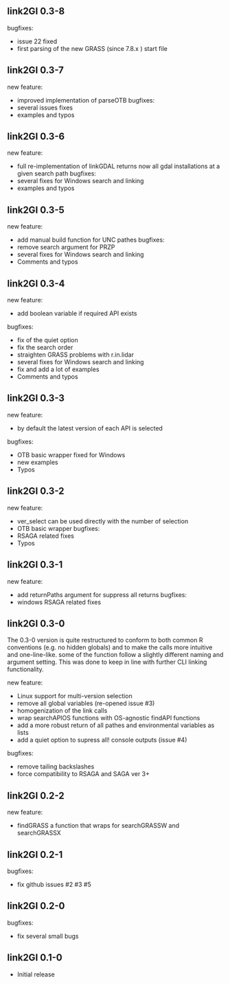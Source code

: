 ## link2GI 0.3-8

bugfixes:
* issue 22 fixed
* first parsing of the new GRASS (since 7.8.x ) start file 

## link2GI 0.3-7
new feature: 
* improved implementation of parseOTB
bugfixes:
* several issues fixes
* examples and typos

## link2GI 0.3-6
new feature: 
* full re-implementation of linkGDAL returns now all gdal installations at a given search path
bugfixes:
* several fixes for Windows search and linking
* examples and typos

## link2GI 0.3-5
new feature: 
* add manual build function for UNC pathes
bugfixes:
* remove search argument for PRZP
* several fixes for Windows search and linking
* Comments and typos

## link2GI 0.3-4
new feature: 
* add boolean variable if required API exists

bugfixes:
* fix of the quiet option
* fix the search order
* straighten GRASS problems with r.in.lidar
* several fixes for Windows search and linking
* fix and add a lot of examples
* Comments and typos

## link2GI 0.3-3
new feature: 
* by default the latest version of each API is selected

bugfixes:
* OTB basic wrapper fixed for Windows
* new examples
* Typos

## link2GI 0.3-2
new feature: 
* ver_select can be used directly with the number of selection 
* OTB basic wrapper
bugfixes:
* RSAGA related fixes
* Typos

## link2GI 0.3-1
new feature: 
* add returnPaths argument for suppress all returns
bugfixes:
* windows RSAGA related fixes

## link2GI 0.3-0
The 0.3-0  version is quite restructured to conform to both 
common R conventions (e.g. no hidden globals) and to make the calls 
more intuitive and one-line-like. some of the function follow a slightly 
different naming and argument setting. This was done to keep in line with further 
CLI linking functionality.

new feature:
* Linux support for multi-version selection
* remove all global variables (re-opened issue #3)
* homogenization of the link calls
* wrap searchAPIOS functions with OS-agnostic findAPI functions
* add a more robust return of all pathes and environmental variables as lists 
* add a quiet option to supress all! console outputs (issue #4)
  
bugfixes:
* remove tailing backslashes 
* force compatibility to RSAGA and SAGA ver 3+

## link2GI 0.2-2
new feature:
* findGRASS a function that wraps for searchGRASSW and searchGRASSX
  
## link2GI 0.2-1

bugfixes:
* fix github issues #2 #3 #5 
  
## link2GI 0.2-0

bugfixes:
* fix several small bugs

## link2GI 0.1-0

* Initial release

